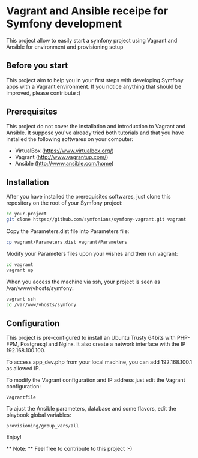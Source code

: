 Vagrant and Ansible receipe for Symfony development
===================================================

This project allow to easily start a symfony project using Vagrant and Ansible for environment and provisioning setup

## Before you start

This project aim to help you in your first steps with developing Symfony apps with a Vagrant environment.
If you notice anything that should be improved, please contribute :)

## Prerequisites

This project do not cover the installation and introduction to Vagrant and Ansible. It suppose you've already tried both tutorials and that you have installed the following softwares on your computer:

- VirtualBox (https://www.virtualbox.org/)
- Vagrant (http://www.vagrantup.com/)
- Ansible (http://www.ansible.com/home)

## Installation

After you have installed the prerequisites softwares, just clone this repository on the root of your Symfony project:

```bash
cd your-project
git clone https://github.com/symfonians/symfony-vagrant.git vagrant
```

Copy the Parameters.dist file into Parameters file:

```bash
cp vagrant/Parameters.dist vagrant/Parameters
```

Modify your Parameters files upon your wishes and then run vagrant:

```bash
cd vagrant
vagrant up
```

When you access the machine via ssh, your project is seen as /var/www/vhosts/symfony:

```bash
vagrant ssh
cd /var/www/vhosts/symfony
```

## Configuration

This project is pre-configured to install an Ubuntu Trusty 64bits with PHP-FPM, Postgresql and Nginx. It also create a network interface with the IP 192.168.100.100.

To access app_dev.php from your local machine, you can add 192.168.100.1 as allowed IP.

To modify the Vagrant configuration and IP address just edit the Vagrant configuration:

    Vagrantfile


To ajust the Ansible parameters, database and some flavors, edit the playbook global variables:

    provisioning/group_vars/all

Enjoy!

** Note: ** Feel free to contribute to this project :-)
